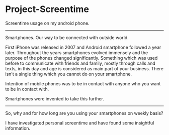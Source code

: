 # Project-Screentime
Screentime usage on my android phone.

----------------------------------------

Smartphones. 
	Our way to be connected with outside world. 

First iPhone was released in 2007 and Android smartphone followed a year later. 
Throughout the years smartphones evolved immensely and the purpose of the phones changed significantly. 
Something which was used before to communicate with friends and family, mostly through calls and texts, in this day and age is considered as main part of your business. 
There isn’t a single thing which you cannot do on your smartphone. 

Intention of mobile phones was to be in contact with anyone who you want to be in contact with.

Smartphones were invented to take this further. 

----------------------------------------

So, why and for how long are you using your smartphones on weekly basis?

I have investigated personal screentime and have found some insightful information. 


